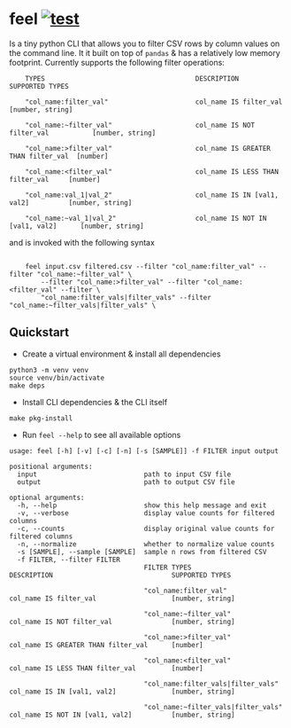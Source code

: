 # feel [![test](https://github.com/a6enez3r/feel/actions/workflows/test.yml/badge.svg)](https://github.com/a6enez3r/feel/actions/workflows/test.yml)

Is a tiny python CLI that allows you to filter CSV rows by column values on the command line. It it built on top of `pandas` & has a relatively low memory footprint. Currently supports the following filter operations:

```
    TYPES                                      DESCRIPTION                          SUPPORTED TYPES

    "col_name:filter_val"                      col_name IS filter_val               [number, string]

    "col_name:~filter_val"                     col_name IS NOT filter_val           [number, string]

    "col_name:>filter_val"                     col_name IS GREATER THAN filter_val  [number]

    "col_name:<filter_val"                     col_name IS LESS THAN filter_val     [number]

    "col_name:val_1|val_2"                     col_name IS IN [val1, val2]          [number, string]

    "col_name:~val_1|val_2"                    col_name IS NOT IN [val1, val2]      [number, string]
```
and is invoked with the following syntax
```

    feel input.csv filtered.csv --filter "col_name:filter_val" --filter "col_name:~filter_val" \
        --filter "col_name:>filter_val" --filter "col_name:<filter_val" --filter \
        "col_name:filter_vals|filter_vals" --filter "col_name:~filter_vals|filter_vals" \
```

## Quickstart

- Create a virtual environment & install all dependencies
```
python3 -m venv venv
source venv/bin/activate
make deps
```
- Install CLI dependencies & the CLI itself
```
make pkg-install
```
- Run `feel --help` to see all available options
```
usage: feel [-h] [-v] [-c] [-n] [-s [SAMPLE]] -f FILTER input output

positional arguments:
  input                           path to input CSV file
  output                          path to output CSV file

optional arguments:
  -h, --help                      show this help message and exit
  -v, --verbose                   display value counts for filtered columns
  -c, --counts                    display original value counts for filtered columns
  -n, --normalize                 whether to normalize value counts
  -s [SAMPLE], --sample [SAMPLE]  sample n rows from filtered CSV
  -f FILTER, --filter FILTER      
                                  FILTER TYPES                         DESCRIPTION                              SUPPORTED TYPES
                                  
                                  "col_name:filter_val"                col_name IS filter_val                   [number, string]
                                  
                                  "col_name:~filter_val"               col_name IS NOT filter_val               [number, string]
                                  
                                  "col_name:>filter_val"               col_name IS GREATER THAN filter_val      [number]
                                  
                                  "col_name:<filter_val"               col_name IS LESS THAN filter_val         [number]
                                  
                                  "col_name:filter_vals|filter_vals"   col_name IS IN [val1, val2]              [number, string]
                                           
                                  "col_name:~filter_vals|filter_vals"  col_name IS NOT IN [val1, val2]          [number, string]
```
